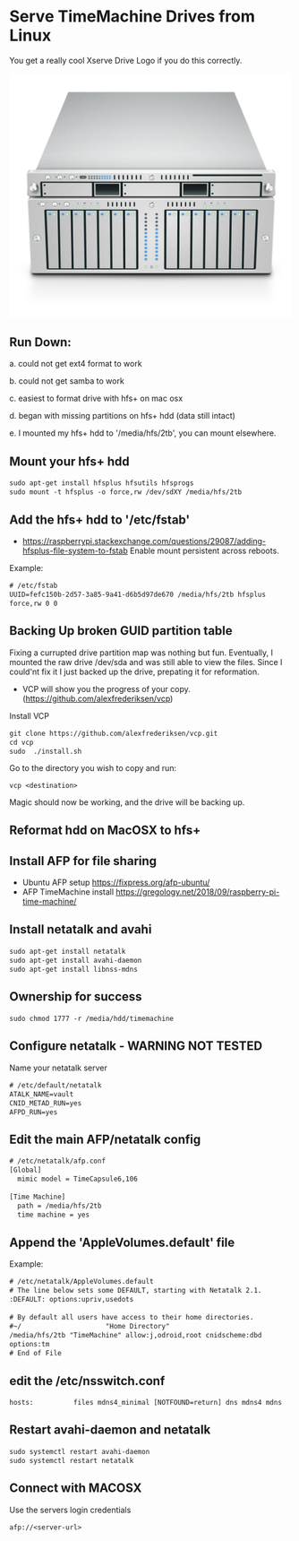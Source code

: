# Serve TimeMachine Drives from Linux
You get a really cool Xserve Drive Logo if you do this correctly.

![Really Cool Xserve Icon](./xserve.png)

## Run Down:
a. could not get ext4 format to work

b. could not get samba to work

c. easiest to format drive with hfs+ on mac osx 

d. began with missing partitions on hfs+ hdd (data still intact)

e. I mounted my hfs+ hdd to '/media/hfs/2tb', you  can mount elsewhere.

## Mount your hfs+ hdd
```shell
sudo apt-get install hfsplus hfsutils hfsprogs
sudo mount -t hfsplus -o force,rw /dev/sdXY /media/hfs/2tb
```

## Add the hfs+ hdd to '/etc/fstab'
* https://raspberrypi.stackexchange.com/questions/29087/adding-hfsplus-file-system-to-fstab
Enable mount persistent across reboots. 

Example:
```text
# /etc/fstab
UUID=fefc150b-2d57-3a85-9a41-d6b5d97de670 /media/hfs/2tb hfsplus force,rw 0 0
```

## Backing Up broken GUID partition table
Fixing a currupted drive partition map was nothing but fun.  Eventually, I mounted the raw drive /dev/sda and was still able to view the files.  Since I could'nt fix it I just backed up the drive, prepating it for reformation.
* VCP will show you the progress of your copy. (https://github.com/alexfrederiksen/vcp)

Install VCP
```shell
git clone https://github.com/alexfrederiksen/vcp.git
cd vcp
sudo  ./install.sh
```

Go to the directory you wish to copy and run:
```shell
vcp <destination>
```

Magic should now be working, and the drive will be backing up.

## Reformat hdd on MacOSX to hfs+

## Install AFP for file sharing

* Ubuntu AFP setup
https://fixpress.org/afp-ubuntu/
* AFP TimeMachine install
https://gregology.net/2018/09/raspberry-pi-time-machine/

## Install  netatalk  and  avahi
```shell
sudo apt-get install netatalk
sudo apt-get install avahi-daemon
sudo apt-get install libnss-mdns
```

## Ownership for success
```shell
sudo chmod 1777 -r /media/hdd/timemachine
```

## Configure netatalk -  WARNING NOT TESTED
Name your netatalk server
```shell
# /etc/default/netatalk
ATALK_NAME=vault
CNID_METAD_RUN=yes
AFPD_RUN=yes
```

## Edit the main AFP/netatalk config
```shell
# /etc/netatalk/afp.conf
[Global]
  mimic model = TimeCapsule6,106

[Time Machine]
  path = /media/hfs/2tb
  time machine = yes
```

## Append the 'AppleVolumes.default' file
Example:
```text
# /etc/netatalk/AppleVolumes.default
# The line below sets some DEFAULT, starting with Netatalk 2.1.
:DEFAULT: options:upriv,usedots

# By default all users have access to their home directories.
#~/                     "Home Directory"
/media/hfs/2tb "TimeMachine" allow:j,odroid,root cnidscheme:dbd options:tm
# End of File
```

##  edit the /etc/nsswitch.conf
```shell
hosts:          files mdns4_minimal [NOTFOUND=return] dns mdns4 mdns
```

## Restart avahi-daemon and netatalk
```shell
sudo systemctl restart avahi-daemon
sudo systemctl restart netatalk
```

## Connect with MACOSX
Use the servers login credentials
```text
afp://<server-url>
```


